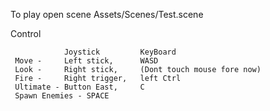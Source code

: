 To play open scene Assets/Scenes/Test.scene

Control   
 
  
                Joystick         KeyBoard
     Move -     Left stick,      WASD
     Look -     Right stick,     (Dont touch mouse fore now)
     Fire -     Right trigger,   left Ctrl
     Ultimate - Button East,     C
     Spawn Enemies - SPACE
